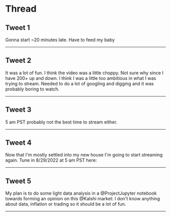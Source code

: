 # Thread

## Tweet 1

Gonna start ~20 minutes late. Have to feed my baby

---

## Tweet 2

It was a lot of fun. I think the video was a little choppy. Not sure why since I have 200+ up and down. I think I was a little too ambitious in what I was trying to stream. Needed to do a lot of googling and digging and it was probably boring to watch.

---

## Tweet 3

5 am PST probably not the best time to stream either.

---

## Tweet 4

Now that I'm mostly settled into my new house I'm going to start streaming again. Tune in 8/29/2022 at 5 am PST here:

---

## Tweet 5

My plan is to do some light data analysis in a @ProjectJupyter notebook towards forming an opinion on this @Kalshi market: I don't know anything about data, inflation or trading so it should be a lot of fun.

---

